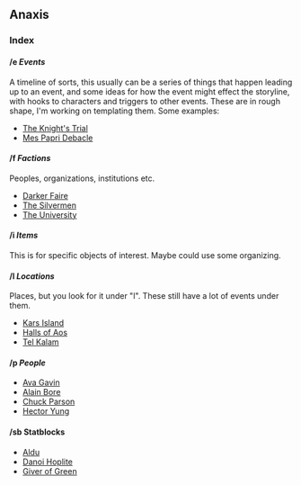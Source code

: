 ## Anaxis

### Index

#### /e *Events*

A timeline of sorts, this usually can be a series of things that happen leading up to an event, and some ideas for how the event might effect the storyline, with hooks to characters and triggers to other events. These are in rough shape, I'm working on templating them. Some examples:

 * [The Knight's Trial](/e/the_knights_trial.md)
 * [Mes Papri Debacle](/e/mes_papri_debacle.md)

#### /f *Factions*

Peoples, organizations, institutions etc. 

 * [Darker Faire](/f/darker_faire.md)
 * [The Silvermen](/f/the_silvermen.md)
 * [The University](/f/the_university.md)

#### /i *Items*

This is for specific objects of interest. Maybe could use some organizing.

#### /l *Locations*

Places, but you look for it under "l". These still have a lot of events under them.

 * [Kars Island](/l/kars_island.md)
 * [Halls of Aos](/l/halls_of_aos.md)
 * [Tel Kalam](/l/tell_kalam.md)

#### /p *People*

 * [Ava Gavin](/p/ava.md)
 * [Alain Bore](/p/bore.md)
 * [Chuck Parson](/p/parson.md)
 * [Hector Yung](/p/yung.md)

 #### /sb Statblocks

 * [Aldu](/sb/aldu.md)
 * [Danoi Hoplite](/sb/danoi_hoplite.md)
 * [Giver of Green](/sb/giver_of_green.md)